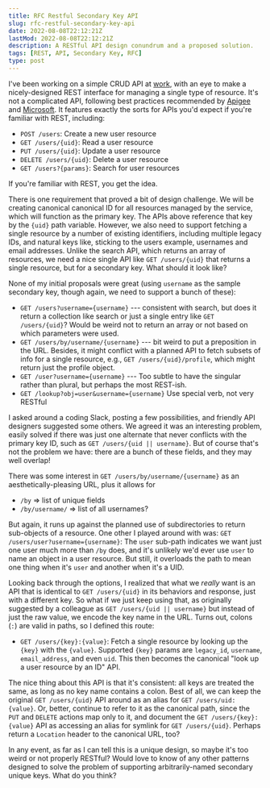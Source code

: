 ```yaml
---
title: RFC Restful Secondary Key API
slug: rfc-restful-secondary-key-api
date: 2022-08-08T22:12:21Z
lastMod: 2022-08-08T22:12:21Z
description: A RESTful API design conundrum and a proposed solution.
tags: [REST, API, Secondary Key, RFC]
type: post
---
```


I've been working on a simple CRUD API at [work], with an eye to make a
nicely-designed REST interface for managing a single type of resource. It's not
a complicated API, following best practices recommended by [Apigee] and
[Microsoft]. It features exactly the sorts for APIs you'd expect if you're
familiar with REST, including:

*   `POST /users`: Create a new user resource
*   `GET /users/{uid}`: Read a user resource
*   `PUT /users/{uid}`: Update a user resource
*   `DELETE /users/{uid}`: Delete a user resource
*   `GET /users?{params}`: Search for user resources

If you're familiar with REST, you get the idea.

There is one requirement that proved a bit of design challenge. We will be
creating canonical canonical ID for all resources managed by the service, which
will function as the primary key. The APIs above reference that key by the
`{uid}` path variable. However, we also need to support fetching a single
resource by a number of existing identifiers, including multiple legacy IDs, and
natural keys like, sticking to the users example, usernames and email addresses.
Unlike the search API, which returns an array of resources, we need a nice
single API like `GET /users/{uid}` that returns a single resource, but for a
secondary key. What should it look like?

None of my initial proposals were great (using `username` as the sample
secondary key, though again, we need to support a bunch of these):

*   `GET /users?username={username}` --- consistent with search, but does it
    return a collection like search or just a single entry like `GET
    /users/{uid}`? Would be weird not to return an array or not based on which
    parameters were used.
*   `GET /users/by/username/{username}` --- bit weird to put a preposition in
    the URL. Besides, it might conflict with a planned API to fetch subsets of
    info for a single resource, e.g., `GET /users/{uid}/profile`, which might
    return just the profile object.
*   `GET /user?username={username}` --- Too subtle to have the singular rather
    than plural, but perhaps the most REST-ish.
*   `GET /lookup?obj=user&username={username}` Use special verb, not very
    RESTful

I asked around a coding Slack, posting a few possibilities, and friendly API
designers suggested some others. We agreed it was an interesting problem, easily
solved if there was just one alternate that never conflicts with the primary key
ID, such as `GET /users/{uid || username}`. But of course that's not the problem
we have: there are a bunch of these fields, and they may well overlap!

There was some interest in `GET /users/by/username/{username}` as an
aesthetically-pleasing URL, plus it allows for

*   `/by` => list of unique fields
*   `/by/username/` => list of all usernames?

But again, it runs up against the planned use of subdirectories to return
sub-objects of a resource. One other I played around with was: `GET
/users/user?username={username}`: The `user` sub-path indicates we want just one
user much more than `/by` does, and it's unlikely we'd ever use `user` to name
an object in a user resource. But still, it overloads the path to mean one thing
when it's `user` and another when it's a UID.

Looking back through the options, I realized that what we *really* want is an
API that is identical to `GET /users/{uid}` in its behaviors and response, just
with a different key. So what if we just keep using that, as originally
suggested by a colleague as `GET /users/{uid || username}` but instead of just
the raw value, we encode the key name in the URL. Turns out, colons (`:`) are
valid in paths, so I defined this route:

*   `GET /users/{key}:{value}`: Fetch a single resource by looking up the
    `{key}` with the `{value}`. Supported `{key}` params are `legacy_id`,
    `username`, `email_address`, and even `uid`. This then becomes the canonical
    "look up a user resource by an ID" API.

The nice thing about this API is that it's consistent: all keys are treated the
same, as long as no key name contains a colon. Best of all, we can keep the
original `GET /users/{uid}` API around as an alias for `GET /users/uid:{value}`.
Or, better, continue to refer to it as the canonical path, since the `PUT` and
`DELETE` actions map only to it, and document the `GET /users/{key}:{value}` API
as accessing an alias for symlink for `GET /users/{uid}`. Perhaps return a
`Location` header to the canonical URL, too?

In any event, as far as I can tell this is a unique design, so maybe it's too
weird or not properly RESTful? Would love to know of any other patterns designed
to solve the problem of supporting arbitrarily-named secondary unique keys.
What do you think?

  [work]: https://nytimes.com "The New York Times"
  [Apigee]: https://pages.apigee.com/rs/apigee/images/api-design-ebook-2012-03.pdf
    "Web API Design: Crafting Interfaces that Developers Love"
  [Microsoft]: https://docs.microsoft.com/en-us/azure/architecture/best-practices/api-design
    "Azure Docs: “RESTful web API design”"

